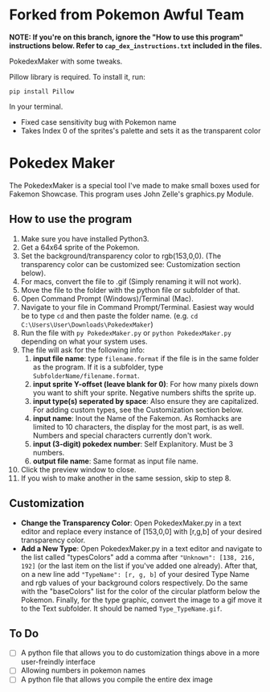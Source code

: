 # Forked from Pokemon Awful Team
**NOTE: If you're on this branch, ignore the "How to use this program" instructions below. Refer to `cap_dex_instructions.txt` included in the files.**

PokedexMaker with some tweaks.

Pillow library is required. To install it, run:

`pip install Pillow`

In your terminal.

* Fixed case sensitivity bug with Pokemon name
* Takes Index 0 of the sprites's palette and sets it as the transparent color

# Pokedex Maker

The PokedexMaker is a special tool I've made to make small boxes used for Fakemon Showcase.
This program uses John Zelle's graphics.py Module.

## How to use the program
1. Make sure you have installed Python3.
2. Get a 64x64 sprite of the Pokemon.
3. Set the background/transparency color to rgb(153,0,0). (The transparency color can be customized see: Customization section below).
4. For macs, convert the file to .gif (Simply renaming it will not work).
5. Move the file to the folder with the python file or subfolder of that.
6. Open Command Prompt (Windows)/Terminal (Mac).
7. Navigate to your file in Command Prompt/Terminal. Easiest way would be to type `cd` and then paste the folder name. (e.g. `cd C:\Users\User\Downloads\PokedexMaker`)
8. Run the file with `py PokedexMaker.py` or `python PokedexMaker.py` depending on what your system uses.
9. The file will ask for the following info:
	1. **input file name**: type `filename.format` if the file is in the same folder as the program. If it is a subfolder, type `SubfolderName/filename.format`.
	2. **input sprite Y-offset (leave blank for 0)**: For how many pixels down you want to shift your sprite. Negative numbers shifts the sprite up.
	3. **input type(s) seperated by space**: Also ensure they are capitalized. For adding custom types, see the Customization section below.
	4. **input name**: Inout the Name of the Fakemon. As Romhacks are limited to 10 characters, the display for the most part, is as well. Numbers and special characters currently don't work.
	5. **input (3-digit) pokedex number**: Self Explanitory. Must be 3 numbers.
	6. **output file name**: Same format as input file name.
10. Click the preview window to close.
11. If you wish to make another in the same session, skip to step 8.

## Customization
* **Change the Transparency Color**: Open PokedexMaker.py in a text editor and replace every instance of [153,0,0] with [r,g,b] of your desired transparency color.
* **Add a New Type**:  Open PokedexMaker.py in a text editor and navigate to the list called "typesColors" add a comma after `"Unknown": [138, 216, 192]` (or the last item on the list if you've added one already). After that, on a new line add `"TypeName": [r, g, b]` of your desired Type Name and rgb values of your background colors respectively. Do the same with the "baseColors" list for the color of the circular platform below the Pokemon. Finally, for the type graphic, convert the image to a gif move it to the Text subfolder. It should be named `Type_TypeName.gif`.

## To Do
- [ ] A python file that allows you to do customization things above in a more user-freindly interface
- [ ] Allowing numbers in pokemon names
- [ ] A python file that allows you compile the entire dex image
